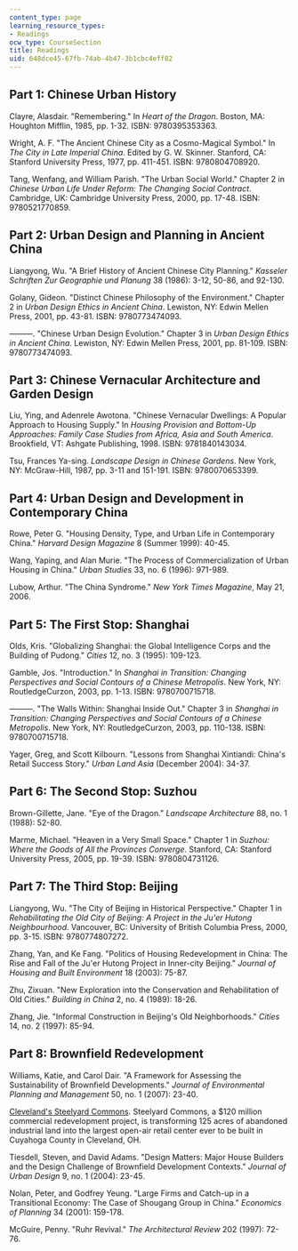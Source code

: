 ```yaml
---
content_type: page
learning_resource_types:
- Readings
ocw_type: CourseSection
title: Readings
uid: 648dce45-67fb-74ab-4b47-3b1cbc4eff82
---
```


Part 1: Chinese Urban History
-----------------------------

Clayre, Alasdair. "Remembering." In _Heart of the Dragon_. Boston, MA: Houghton Mifflin, 1985, pp. 1-32. ISBN: 9780395353363.

Wright, A. F. "The Ancient Chinese City as a Cosmo-Magical Symbol." In _The City in Late Imperial China_. Edited by G. W. Skinner. Stanford, CA: Stanford University Press, 1977, pp. 411-451. ISBN: 9780804708920.

Tang, Wenfang, and William Parish. "The Urban Social World." Chapter 2 in _Chinese Urban Life Under Reform: The Changing Social Contract_. Cambridge, UK: Cambridge University Press, 2000, pp. 17-48. ISBN: 9780521770859.

Part 2: Urban Design and Planning in Ancient China
--------------------------------------------------

Liangyong, Wu. "A Brief History of Ancient Chinese City Planning." _Kasseler Schriften Zur Geographie und Planung_ 38 (1986): 3-12, 50-86, and 92-130.

Golany, Gideon. "Distinct Chinese Philosophy of the Environment." Chapter 2 in _Urban Design Ethics in Ancient China_. Lewiston, NY: Edwin Mellen Press, 2001, pp. 43-81. ISBN: 9780773474093.

———. "Chinese Urban Design Evolution." Chapter 3 in _Urban Design Ethics in Ancient China_. Lewiston, NY: Edwin Mellen Press, 2001, pp. 81-109. ISBN: 9780773474093.

Part 3: Chinese Vernacular Architecture and Garden Design
---------------------------------------------------------

Liu, Ying, and Adenrele Awotona. "Chinese Vernacular Dwellings: A Popular Approach to Housing Supply." In _Housing Provision and Bottom-Up Approaches: Family Case Studies from Africa, Asia and South America_. Brookfield, VT: Ashgate Publishing, 1998. ISBN: 9781840143034.

Tsu, Frances Ya-sing. _Landscape Design in Chinese Gardens_. New York, NY: McGraw-Hill, 1987, pp. 3-11 and 151-191. ISBN: 9780070653399.

Part 4: Urban Design and Development in Contemporary China
----------------------------------------------------------

Rowe, Peter G. "Housing Density, Type, and Urban Life in Contemporary China." _Harvard Design Magazine_ 8 (Summer 1999): 40-45.

Wang, Yaping, and Alan Murie. "The Process of Commercialization of Urban Housing in China." _Urban Studies_ 33, no. 6 (1996): 971-989.

Lubow, Arthur. "The China Syndrome." _New York Times Magazine_, May 21, 2006.

Part 5: The First Stop: Shanghai
--------------------------------

Olds, Kris. "Globalizing Shanghai: the Global Intelligence Corps and the Building of Pudong." _Cities_ 12, no. 3 (1995): 109-123.

Gamble, Jos. "Introduction." In _Shanghai in Transition: Changing Perspectives and Social Contours of a Chinese Metropolis_. New York, NY: RoutledgeCurzon, 2003, pp. 1-13. ISBN: 9780700715718.

———. "The Walls Within: Shanghai Inside Out." Chapter 3 in _Shanghai in Transition: Changing Perspectives and Social Contours of a Chinese Metropolis_. New York, NY: RoutledgeCurzon, 2003, pp. 110-138. ISBN: 9780700715718.

Yager, Greg, and Scott Kilbourn. "Lessons from Shanghai Xintiandi: China's Retail Success Story." _Urban Land Asia_ (December 2004): 34-37.

Part 6: The Second Stop: Suzhou
-------------------------------

Brown-Gillette, Jane. "Eye of the Dragon." _Landscape Architecture_ 88, no. 1 (1988): 52-80.

Marme, Michael. "Heaven in a Very Small Space." Chapter 1 in _Suzhou: Where the Goods of All the Provinces Converge_. Stanford, CA: Stanford University Press, 2005, pp. 19-39. ISBN: 9780804731126.

Part 7: The Third Stop: Beijing
-------------------------------

Liangyong, Wu. "The City of Beijing in Historical Perspective." Chapter 1 in _Rehabilitating the Old City of Beijing: A Project in the Ju'er Hutong Neighbourhood_. Vancouver, BC: University of British Columbia Press, 2000, pp. 3-15. ISBN: 9780774807272.

Zhang, Yan, and Ke Fang. "Politics of Housing Redevelopment in China: The Rise and Fall of the Ju'er Hutong Project in Inner-city Beijing." _Journal of Housing and Built Environment_ 18 (2003): 75-87.

Zhu, Zixuan. "New Exploration into the Conservation and Rehabilitation of Old Cities." _Building in China_ 2, no. 4 (1989): 18-26.

Zhang, Jie. "Informal Construction in Beijing's Old Neighborhoods." _Cities_ 14, no. 2 (1997): 85-94.

Part 8: Brownfield Redevelopment
--------------------------------

Williams, Katie, and Carol Dair. "A Framework for Assessing the Sustainability of Brownfield Developments." _Journal of Environmental Planning and Management_ 50, no. 1 (2007): 23-40.

[Cleveland's Steelyard Commons](https://steelyard-commons.com/). Steelyard Commons, a $120 million commercial redevelopment project, is transforming 125 acres of abandoned industrial land into the largest open-air retail center ever to be built in Cuyahoga County in Cleveland, OH.

Tiesdell, Steven, and David Adams. "Design Matters: Major House Builders and the Design Challenge of Brownfield Development Contexts." _Journal of Urban Design_ 9, no. 1 (2004): 23-45.

Nolan, Peter, and Godfrey Yeung. "Large Firms and Catch-up in a Transitional Economy: The Case of Shougang Group in China." _Economics of Planning_ 34 (2001): 159-178.

McGuire, Penny. "Ruhr Revival." _The Architectural Review_ 202 (1997): 72-76.